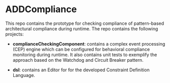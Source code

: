 # ADDCompliance

This repo contains the prototype for checking compliance of pattern-based architectural compliance during runtime.
The repo contains the following projects:

- **complianceCheckingComponent**: contains a complex event processing (CEP) engine which can be configured for behavioral compliance monitoring during runtime. It also contains unit tests to exemplify the approach based on the Watchdog and Circuit Breaker pattern.

- **dsl**: contains an Editor for for the developed Constraint Definition Language. 

